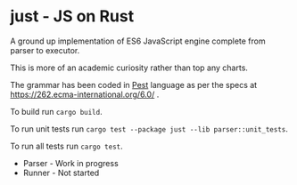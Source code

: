 # just - JS on Rust
A ground up implementation of ES6 JavaScript engine complete from parser to executor.

This is more of an academic curiosity rather than top any charts.

The grammar has been coded in [Pest](https://pest.rs/) language as per the specs at https://262.ecma-international.org/6.0/ .

To build run `cargo build`.

To run unit tests run `cargo test --package just --lib parser::unit_tests`.

To run all tests run `cargo test`.

* Parser - Work in progress
* Runner - Not started

